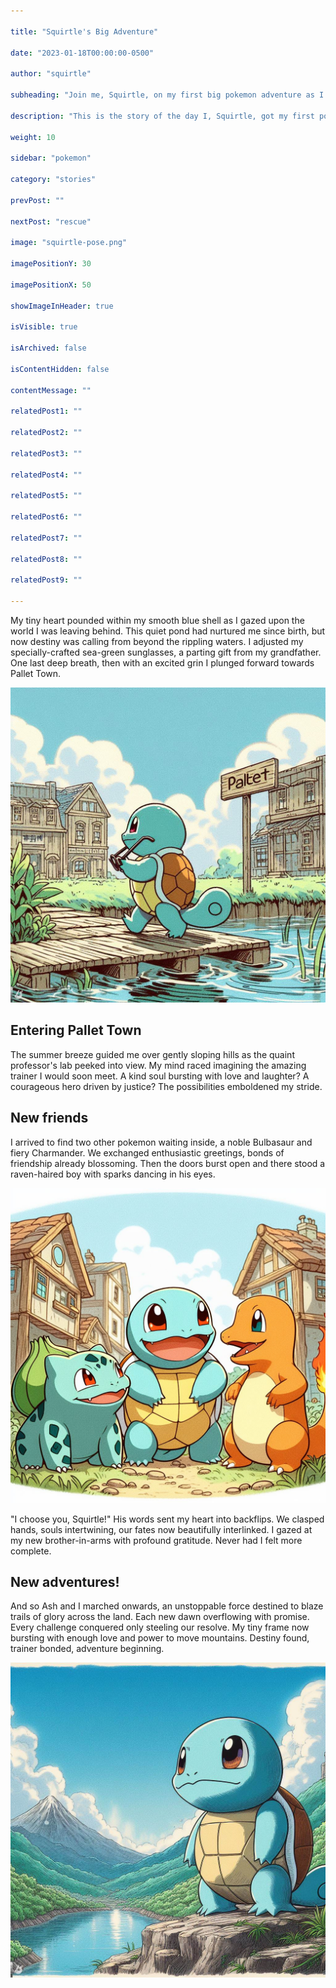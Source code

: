 ```yaml
---

title: "Squirtle's Big Adventure"

date: "2023-01-18T00:00:00-0500"

author: "squirtle"  

subheading: "Join me, Squirtle, on my first big pokemon adventure as I leave home and get chosen by a new trainer!"

description: "This is the story of the day I, Squirtle, got my first pokemon trainer and left home to see the world. I meet Bulbasaur and Charmander while waiting at Professor Oak's lab, and then get selected by a trainer named Ash to be his partner pokemon."

weight: 10

sidebar: "pokemon" 

category: "stories"

prevPost: ""

nextPost: "rescue"  

image: "squirtle-pose.png"  

imagePositionY: 30

imagePositionX: 50

showImageInHeader: true

isVisible: true

isArchived: false

isContentHidden: false

contentMessage: ""  

relatedPost1: ""  

relatedPost2: ""

relatedPost3: ""  

relatedPost4: ""

relatedPost5: ""  

relatedPost6: ""

relatedPost7: ""

relatedPost8: ""  

relatedPost9: ""

---
```


My tiny heart pounded within my smooth blue shell as I gazed upon the world I was leaving behind. This quiet pond had nurtured me since birth, but now destiny was calling from beyond the rippling waters. I adjusted my specially-crafted sea-green sunglasses, a parting gift from my grandfather. One last deep breath, then with an excited grin I plunged forward towards Pallet Town.

![](my_posts/images/into-town.png)

## Entering Pallet Town

The summer breeze guided me over gently sloping hills as the quaint professor's lab peeked into view. My mind raced imagining the amazing trainer I would soon meet. A kind soul bursting with love and laughter? A courageous hero driven by justice? The possibilities emboldened my stride.

## New friends

I arrived to find two other pokemon waiting inside, a noble Bulbasaur and fiery Charmander. We exchanged enthusiastic greetings, bonds of friendship already blossoming. Then the doors burst open and there stood a raven-haired boy with sparks dancing in his eyes.

![](my_posts/images/trio.png)

"I choose you, Squirtle!" His words sent my heart into backflips. We clasped hands, souls intertwining, our fates now beautifully interlinked. I gazed at my new brother-in-arms with profound gratitude. Never had I felt more complete.

## New adventures!

And so Ash and I marched onwards, an unstoppable force destined to blaze trails of glory across the land. Each new dawn overflowing with promise. Every challenge conquered only steeling our resolve. My tiny frame now bursting with enough love and power to move mountains. Destiny found, trainer bonded, adventure beginning.

![](my_posts/images/squirtle-pose.png)